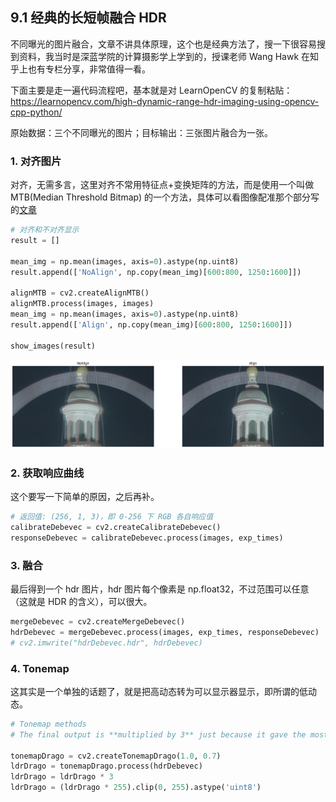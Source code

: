 ## 9.1 经典的长短帧融合 HDR

不同曝光的图片融合，文章不讲具体原理，这个也是经典方法了，搜一下很容易搜到资料，我当时是深蓝学院的计算摄影学上学到的，授课老师 Wang Hawk 在知乎上也有专栏分享，非常值得一看。

下面主要是走一遍代码流程吧，基本就是对 LearnOpenCV 的复制粘贴：https://learnopencv.com/high-dynamic-range-hdr-imaging-using-opencv-cpp-python/

原始数据：三个不同曝光的图片；目标输出：三张图片融合为一张。

### 1. 对齐图片

对齐，无需多言，这里对齐不常用特征点+变换矩阵的方法，而是使用一个叫做 MTB(Median Threshold Bitmap) 的一个方法，具体可以看图像配准那个部分写的[文章](./docs/5.3.md)

```python
# 对齐和不对齐显示
result = []

mean_img = np.mean(images, axis=0).astype(np.uint8)
result.append(['NoAlign', np.copy(mean_img)[600:800, 1250:1600]])

alignMTB = cv2.createAlignMTB()
alignMTB.process(images, images)
mean_img = np.mean(images, axis=0).astype(np.uint8)
result.append(['Align', np.copy(mean_img)[600:800, 1250:1600]])

show_images(result)
```

![1722265203968](image/9.1/1722265203968.png)


### 2. 获取响应曲线

这个要写一下简单的原因，之后再补。
```python
# 返回值: (256, 1, 3)，即 0-256 下 RGB 各自响应值
calibrateDebevec = cv2.createCalibrateDebevec()
responseDebevec = calibrateDebevec.process(images, exp_times)
```

### 3. 融合

最后得到一个 hdr 图片，hdr 图片每个像素是 np.float32，不过范围可以任意（这就是 HDR 的含义），可以很大。
```python
mergeDebevec = cv2.createMergeDebevec()
hdrDebevec = mergeDebevec.process(images, exp_times, responseDebevec)
# cv2.imwrite("hdrDebevec.hdr", hdrDebevec)
```

### 4. Tonemap

这其实是一个单独的话题了，就是把高动态转为可以显示器显示，即所谓的低动态。

```python
# Tonemap methods
# The final output is **multiplied by 3** just because it gave the most pleasing results

tonemapDrago = cv2.createTonemapDrago(1.0, 0.7)
ldrDrago = tonemapDrago.process(hdrDebevec)
ldrDrago = ldrDrago * 3
ldrDrago = (ldrDrago * 255).clip(0, 255).astype('uint8')
```